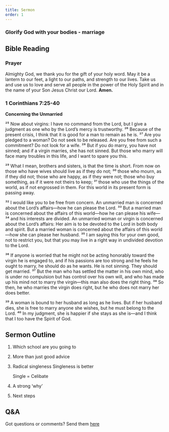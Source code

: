 ```yaml
---
title: Sermon 
order: 1
---
```


### Glorify God with your bodies - marriage
## Bible Reading

### Prayer
Almighty God, we thank you for the gift of your holy word. May it be a lantern to our feet, a light to our paths, and strength to our lives. Take us and use us to love and serve all people in the power of the Holy Spirit and in the name of your Son Jesus Christ our Lord.
**Amen.**


### 1 Corinthians 7:25-40

**Concerning the Unmarried**

²⁵ Now about virgins: I have no command from the Lord, but I give a judgment as one who by the Lord’s mercy is trustworthy. ²⁶ Because of the present crisis, I think that it is good for a man to remain as he is. ²⁷ Are you pledged to a woman? Do not seek to be released. Are you free from such a commitment? Do not look for a wife. ²⁸ But if you do marry, you have not sinned; and if a virgin marries, she has not sinned. But those who marry will face many troubles in this life, and I want to spare you this.

²⁹ What I mean, brothers and sisters, is that the time is short. From now on those who have wives should live as if they do not; ³⁰ those who mourn, as if they did not; those who are happy, as if they were not; those who buy something, as if it were not theirs to keep; ³¹ those who use the things of the world, as if not engrossed in them. For this world in its present form is passing away.

³² I would like you to be free from concern. An unmarried man is concerned about the Lord’s affairs—how he can please the Lord. ³³ But a married man is concerned about the affairs of this world—how he can please his wife— ³⁴ and his interests are divided. An unmarried woman or virgin is concerned about the Lord’s affairs: Her aim is to be devoted to the Lord in both body and spirit. But a married woman is concerned about the affairs of this world—how she can please her husband. ³⁵ I am saying this for your own good, not to restrict you, but that you may live in a right way in undivided devotion to the Lord.

³⁶ If anyone is worried that he might not be acting honorably toward the virgin he is engaged to, and if his passions are too strong and he feels he ought to marry, he should do as he wants. He is not sinning. They should get married. ³⁷ But the man who has settled the matter in his own mind, who is under no compulsion but has control over his own will, and who has made up his mind not to marry the virgin—this man also does the right thing. ³⁸ So then, he who marries the virgin does right, but he who does not marry her does better. 

³⁹ A woman is bound to her husband as long as he lives. But if her husband dies, she is free to marry anyone she wishes, but he must belong to the Lord. ⁴⁰ In my judgment, she is happier if she stays as she is—and I think that I too have the Spirit of God.


## Sermon Outline
1. Which school are you going to

2. More than just good advice

3. Radical singleness
   Singleness is better

   Single = Celibate

4. A strong ‘why’

5. Next steps   

## Q&A
Got questions or comments? Send them [here](https://tinyurl.com/SGHACQuestionsAnswers)
